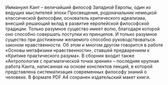 <!--2025-09-20 12:19:04--><!--pdate:-->
Иммануил Кант – величайший философ Западной Европы, один из ведущих мыслителей эпохи Просвещения, родоначальник немецкой классической философии, основатель критического идеализма, внесший решающий вклад в развитие европейской философской традиции.
Только разумное существо имеет волю, благодаря которой оно способно совершать поступки из принципов.
И только разумное существо при достижении желаемого способно руководствоваться законом нравственности.
Об этом и многом другом говорится в работе «Основы метафизики нравственности», ставшей предварением к «Критике практического разума».
В сборник входит также «Антропология с прагматической точки зрения» – последняя крупная работа Канта, написанная на основе конспектов лекций, в которой представлена систематизация современных философу знаний о человеке.
В формате PDF A4 сохранен издательский макет книги.
